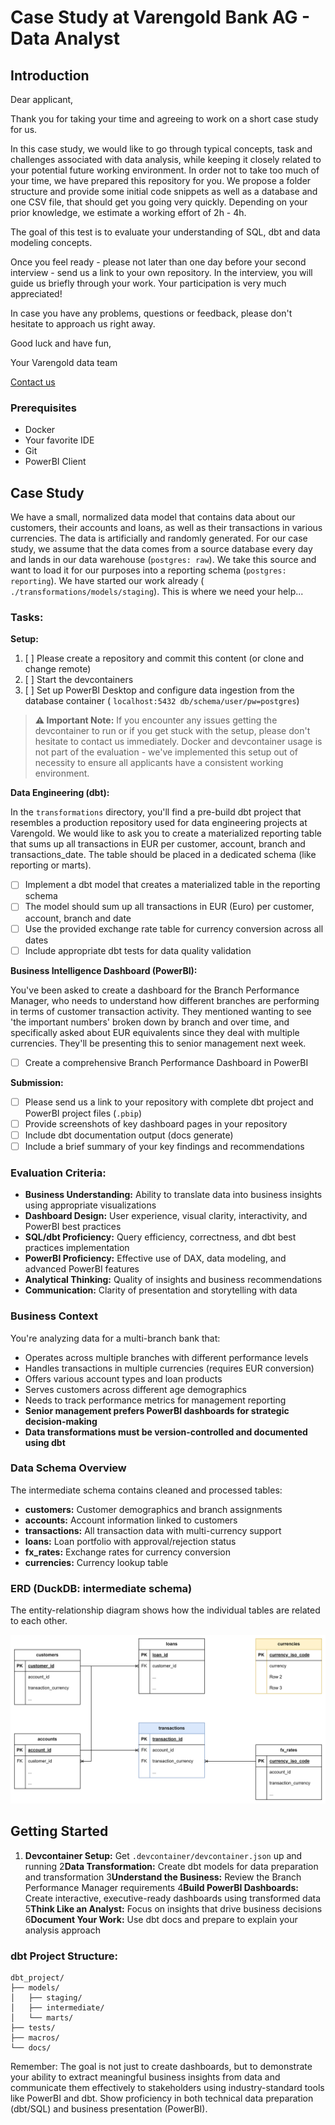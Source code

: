 # Case Study at Varengold Bank AG - Data Analyst

## Introduction

Dear applicant,

Thank you for taking your time and agreeing to work on a short case study for us.

In this case study, we would like to go through typical concepts, task and challenges associated with data analysis,
while keeping it closely related to your potential future working environment. In order not to take too much
of your time, we have prepared this repository for you. We propose a folder structure and provide some initial code
snippets as well as a database and one CSV file, that should get you going very quickly. Depending on your
prior knowledge, we estimate a working effort of
2h - 4h.

The goal of this test is to evaluate your understanding of SQL, dbt and data modeling concepts.

Once you feel ready - please not later than one day before your second interview - send us a link to your own
repository. In the interview, you will guide us briefly through your work. Your participation is very much appreciated!

In case you have any problems, questions or feedback, please don't hesitate to approach us right away.

Good luck and have fun,

Your Varengold data team

[Contact us](mailto:d.maas@varengold.de)

### Prerequisites

- Docker
- Your favorite IDE
- Git
- PowerBI Client

## Case Study

We have a small, normalized data model that contains data about our customers, their accounts and loans, as well as
their transactions in various currencies. The data is artificially and randomly generated. For our case study, we assume
that the data comes from a source database every day and lands in our data warehouse (`postgres: raw`). We take this
source
and want to load it for our purposes into a reporting schema (`postgres: reporting`). We have started our work already (
`./transformations/models/staging`). This is where we need your
help...

### Tasks:

**Setup:**

1. [ ] Please create a repository and commit this content (or clone and change remote)
2. [ ] Start the devcontainers
4. [ ] Set up PowerBI Desktop and configure data ingestion from the database container (
   `localhost:5432 db/schema/user/pw=postgres`)

> **⚠️ Important Note:** If you encounter any issues getting the devcontainer to run or if you get stuck with the setup,
> please don't hesitate to contact us immediately. Docker and devcontainer usage is not part of the evaluation - we've
> implemented this setup out of necessity to ensure all applicants have a consistent working environment.

**Data Engineering (dbt):**

In the `transformations` directory, you'll find a pre-build dbt project that resembles a production repository used for
data engineering projects at Varengold. We would like to ask you to create a materialized reporting table that sums up
all transactions in EUR per customer, account, branch and transactions_date. The table should be placed in a dedicated
schema (like reporting or marts).

- [ ] Implement a dbt model that creates a materialized table in the reporting schema
- [ ] The model should sum up all transactions in EUR (Euro) per customer, account, branch and date
- [ ] Use the provided exchange rate table for currency conversion across all dates
- [ ] Include appropriate dbt tests for data quality validation

**Business Intelligence Dashboard (PowerBI):**

You've been asked to create a dashboard for the Branch Performance Manager, who needs to understand how different
branches are performing in terms of customer transaction activity. They mentioned wanting to see 'the important numbers'
broken down by branch and over time, and specifically asked about EUR equivalents since they deal with multiple
currencies. They'll be presenting this to senior management next week.

- [ ] Create a comprehensive Branch Performance Dashboard in PowerBI

**Submission:**

- [ ] Please send us a link to your repository with complete dbt project and PowerBI project files (`.pbip`)
- [ ] Provide screenshots of key dashboard pages in your repository
- [ ] Include dbt documentation output (docs generate)
- [ ] Include a brief summary of your key findings and recommendations

### Evaluation Criteria:

- **Business Understanding:** Ability to translate data into business insights using appropriate visualizations
- **Dashboard Design:** User experience, visual clarity, interactivity, and PowerBI best practices
- **SQL/dbt Proficiency:** Query efficiency, correctness, and dbt best practices implementation
- **PowerBI Proficiency:** Effective use of DAX, data modeling, and advanced PowerBI features
- **Analytical Thinking:** Quality of insights and business recommendations
- **Communication:** Clarity of presentation and storytelling with data

### Business Context

You're analyzing data for a multi-branch bank that:

- Operates across multiple branches with different performance levels
- Handles transactions in multiple currencies (requires EUR conversion)
- Offers various account types and loan products
- Serves customers across different age demographics
- Needs to track performance metrics for management reporting
- **Senior management prefers PowerBI dashboards for strategic decision-making**
- **Data transformations must be version-controlled and documented using dbt**

### Data Schema Overview

The intermediate schema contains cleaned and processed tables:

- **customers:** Customer demographics and branch assignments
- **accounts:** Account information linked to customers
- **transactions:** All transaction data with multi-currency support
- **loans:** Loan portfolio with approval/rejection status
- **fx_rates:** Exchange rates for currency conversion
- **currencies:** Currency lookup table

### ERD (DuckDB: intermediate schema)

The entity-relationship diagram shows how the individual tables are related to each other.

<img src="docs/erd.png">

## Getting Started

1. **Devcontainer Setup:** Get `.devcontainer/devcontainer.json` up and running
   2**Data Transformation:** Create dbt models for data preparation and transformation
   3**Understand the Business:** Review the Branch Performance Manager requirements
   4**Build PowerBI Dashboards:** Create interactive, executive-ready dashboards using transformed data
   5**Think Like an Analyst:** Focus on insights that drive business decisions
   6**Document Your Work:** Use dbt docs and prepare to explain your analysis approach

### dbt Project Structure:

```
dbt_project/
├── models/
│   ├── staging/
│   ├── intermediate/
│   └── marts/
├── tests/
├── macros/
└── docs/
```

Remember: The goal is not just to create dashboards, but to demonstrate your ability to extract meaningful business
insights from data and communicate them effectively to stakeholders using industry-standard tools like PowerBI and dbt.
Show proficiency in both technical data preparation (dbt/SQL) and business presentation (PowerBI).